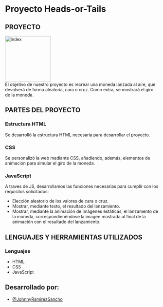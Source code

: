 # Proyecto Heads-or-Tails
## PROYECTO
<a href="https://yquetecuentas.com/f5/Heads-or-Tails/index.jpg" target="_blank"><img src="https://yquetecuentas.com/f5/Heads-or-Tails/index.jpg" alt="Index" width="150"></a>   
El objetivo de nuestro proyecto es recrear una moneda lanzada al aire, que devolverá de forma aleatoria, cara o cruz.
Como extra, se mostrará el giro de la moneda.
## PARTES DEL PROYECTO
### Estructura HTML
Se desarrolló la estructura HTML necesaria para desarrollar el proyecto.
### CSS
Se personalizó la web mediante CSS, añadiendo, además, elementos de animación para simular el giro de la moneda.
### JavaScript
A traves de JS, desarrollamos las funciones necesarias para cumplir con los requisitos solicitados:
- Elección aleatorio de los valores de cara o cruz.
- Mostrar, mediante texto, el resultado del lanzamiento.
- Mostrar, mediante la animación de imágenes estáticas, el lanzamento de la moneda, correspondienéndose la imagen mostrada al final de la animación con el resultado del lanzamiento.
## LENGUAJES Y HERRAMIENTAS UTILIZADOS
### Lenguajes
- HTML
- CSS
- JavaScript
## Desarrollado por:
- [@JohnnyRamirezSancho](https://github.com/JohnnyRamirezSancho)